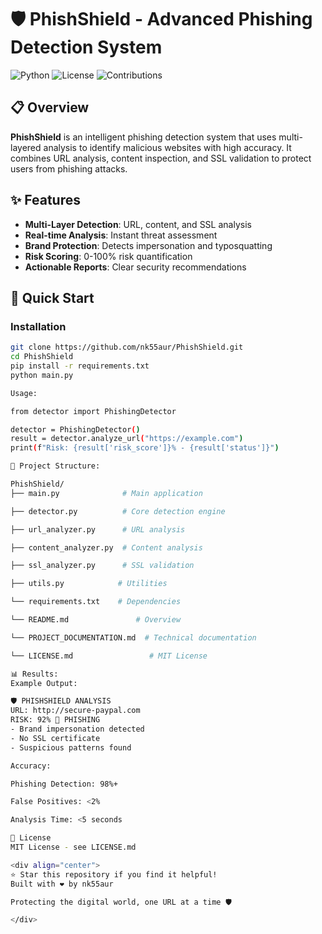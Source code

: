 # 🛡️ PhishShield - Advanced Phishing Detection System

![Python](https://img.shields.io/badge/Python-3.8+-blue.svg)
![License](https://img.shields.io/badge/License-MIT-green.svg)
![Contributions](https://img.shields.io/badge/Contributions-Welcome-brightgreen.svg)

## 📋 Overview

**PhishShield** is an intelligent phishing detection system that uses multi-layered analysis to identify malicious websites with high accuracy. It combines URL analysis, content inspection, and SSL validation to protect users from phishing attacks.

## ✨ Features

- **Multi-Layer Detection**: URL, content, and SSL analysis
- **Real-time Analysis**: Instant threat assessment
- **Brand Protection**: Detects impersonation and typosquatting
- **Risk Scoring**: 0-100% risk quantification
- **Actionable Reports**: Clear security recommendations

## 🚀 Quick Start

### Installation
```bash
git clone https://github.com/nk55aur/PhishShield.git
cd PhishShield
pip install -r requirements.txt
python main.py

Usage:

from detector import PhishingDetector

detector = PhishingDetector()
result = detector.analyze_url("https://example.com")
print(f"Risk: {result['risk_score']}% - {result['status']}")

📁 Project Structure:

PhishShield/
├── main.py              # Main application

├── detector.py          # Core detection engine

├── url_analyzer.py      # URL analysis

├── content_analyzer.py  # Content analysis

├── ssl_analyzer.py      # SSL validation

├── utils.py            # Utilities

└── requirements.txt    # Dependencies

└── README.md               # Overview

└── PROJECT_DOCUMENTATION.md  # Technical documentation

└── LICENSE.md                 # MIT License

📊 Results:
Example Output:

🛡️ PHISHSHIELD ANALYSIS
URL: http://secure-paypal.com
RISK: 92% 🚨 PHISHING
- Brand impersonation detected
- No SSL certificate
- Suspicious patterns found

Accuracy:

Phishing Detection: 98%+

False Positives: <2%

Analysis Time: <5 seconds

📄 License
MIT License - see LICENSE.md

<div align="center">
⭐ Star this repository if you find it helpful!
Built with ❤️ by nk55aur

Protecting the digital world, one URL at a time 🛡️

</div>
